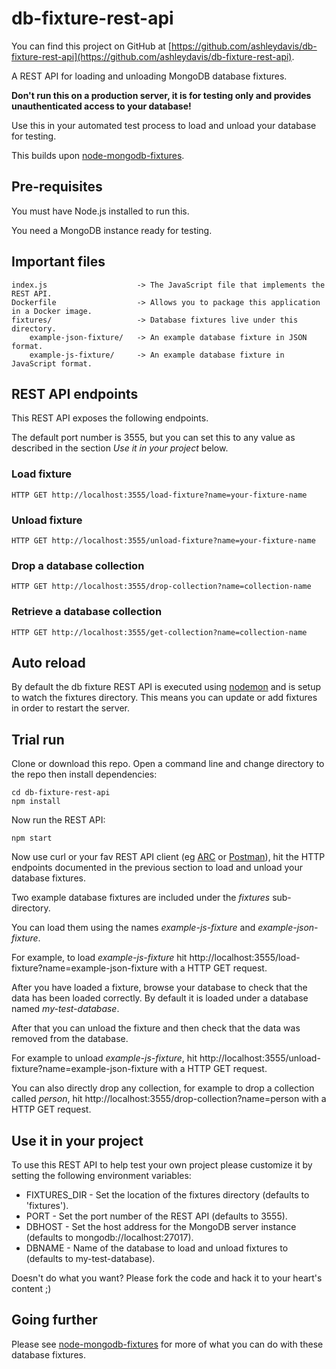 # db-fixture-rest-api

You can find this project on GitHub at [https://github.com/ashleydavis/db-fixture-rest-api](https://github.com/ashleydavis/db-fixture-rest-api).

A REST API for loading and unloading MongoDB database fixtures.

**Don't run this on a production server, it is for testing only and provides unauthenticated access to your database!**

Use this in your automated test process to load and unload your database for testing.

This builds upon [node-mongodb-fixtures](https://www.npmjs.com/package/node-mongodb-fixtures).

## Pre-requisites

You must have Node.js installed to run this.

You need a MongoDB instance ready for testing.

## Important files

    index.js                    -> The JavaScript file that implements the REST API.
    Dockerfile                  -> Allows you to package this application in a Docker image.
    fixtures/                   -> Database fixtures live under this directory.
        example-json-fixture/   -> An example database fixture in JSON format.
        example-js-fixture/     -> An example database fixture in JavaScript format.

## REST API endpoints

This REST API exposes the following endpoints.

The default port number is 3555, but you can set this to any value as described in the section *Use it in your project* below.

### Load fixture

    HTTP GET http://localhost:3555/load-fixture?name=your-fixture-name

### Unload fixture

    HTTP GET http://localhost:3555/unload-fixture?name=your-fixture-name

### Drop a database collection

    HTTP GET http://localhost:3555/drop-collection?name=collection-name

### Retrieve a database collection

    HTTP GET http://localhost:3555/get-collection?name=collection-name

## Auto reload

By default the db fixture REST API is executed using [nodemon](https://nodemon.io/) and is setup to watch the fixtures directory. This means you can update or add fixtures in order to restart the server.

## Trial run

Clone or download this repo. Open a command line and change directory to the repo then install dependencies:

    cd db-fixture-rest-api
    npm install

Now run the REST API:

    npm start

Now use curl or your fav REST API client (eg [ARC](https://install.advancedrestclient.com) or [Postman](https://www.getpostman.com/)), hit the HTTP endpoints documented in the previous section to load and unload your database fixtures.

Two example database fixtures are included under the *fixtures* sub-directory.

You can load them using the names *example-js-fixture* and *example-json-fixture*.

For example, to load *example-js-fixture* hit http://localhost:3555/load-fixture?name=example-json-fixture with a HTTP GET request.

After you have loaded a fixture, browse your database to check that the data has been loaded correctly. By default it is loaded under a database named *my-test-database*.

After that you can unload the fixture and then check that the data was removed from the database.

For example to unload *example-js-fixture*, hit http://localhost:3555/unload-fixture?name=example-json-fixture with a HTTP GET request.

You can also directly drop any collection, for example to drop a collection called *person*, hit http://localhost:3555/drop-collection?name=person with a HTTP GET request. 

## Use it in your project

To use this REST API to help test your own project please customize it by setting the following environment variables:

- FIXTURES_DIR - Set the location of the fixtures directory (defaults to 'fixtures').
- PORT - Set the port number of the REST API (defaults to 3555).
- DBHOST - Set the host address for the MongoDB server instance (defaults to mongodb://localhost:27017).
- DBNAME - Name of the database to load and unload fixtures to (defaults to my-test-database).

Doesn't do what you want?
Please fork the code and hack it to your heart's content ;)

## Going further

Please see [node-mongodb-fixtures](https://www.npmjs.com/package/node-mongodb-fixtures) for more of what you can do with these database fixtures.